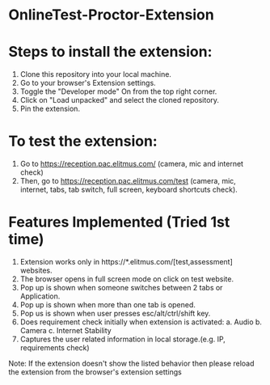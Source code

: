 # OnlineTest-Proctor-Extension


# Steps to install the extension:
 1. Clone this repository into your local machine.
 2. Go to your browser's Extension settings.
 3. Toggle the "Developer mode" On from the top right corner.
 4. Click on "Load unpacked" and select the cloned repository.
 5. Pin the extension.

# To test the extension:
 1. Go to https://reception.pac.elitmus.com/ (camera, mic and internet check)
 2. Then, go to https://reception.pac.elitmus.com/test (camera, mic, internet, tabs, tab switch, full screen, keyboard shortcuts check).

# Features Implemented (Tried 1st time)
 1. Extension works only in https://*.elitmus.com/[test,assessment] websites.
 2. The browser opens in full screen mode on click on test website.
 3. Pop up is shown when someone switches between 2 tabs or Application.
 4. Pop up is shown when more than one tab is opened.
 5. Pop us is shown when user presses esc/alt/ctrl/shift key.
 6. Does requirement check initially when extension is activated:
   a. Audio
   b. Camera
   c. Internet Stability
 7. Captures the user related information in local storage.(e.g. IP, requirements
check)

Note: If the extension doesn't show the listed behavior then please reload the extension from the browser's extension settings
